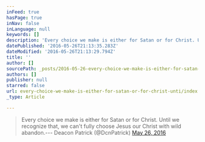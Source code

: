 ```yaml
---
inFeed: true
hasPage: true
inNav: false
inLanguage: null
keywords: []
description: 'Every choice we make is either for Satan or for Christ. Until we recognize that, we can’t fully choose Jesus our Christ with wild abandon.— Deacon Patrick (@DcnPatrick) May 26, 2016'
datePublished: '2016-05-26T21:13:35.283Z'
dateModified: '2016-05-26T21:13:29.794Z'
title: ''
author: []
sourcePath: _posts/2016-05-26-every-choice-we-make-is-either-for-satan-or-for-christ-unti.md
authors: []
publisher: null
starred: false
url: every-choice-we-make-is-either-for-satan-or-for-christ-unti/index.html
_type: Article

---
```

> Every choice we make is either for Satan or for Christ. Until we recognize that, we can't fully choose Jesus our Christ with wild abandon.--- Deacon Patrick (@DcnPatrick) [May 26, 2016][0]



[0]: https://twitter.com/DcnPatrick/status/735920721319186432